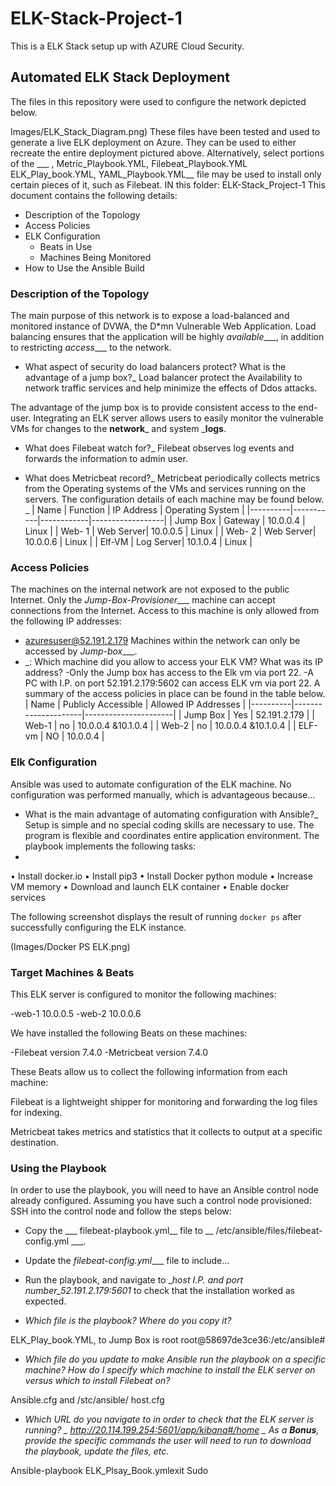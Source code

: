 # ELK-Stack-Project-1
This is a ELK Stack setup up with AZURE Cloud Security.
## Automated ELK Stack Deployment

The files in this repository were used to configure the network depicted below.

Images/ELK_Stack_Diagram.png)
These files have been tested and used to generate a live ELK deployment on Azure. They can be used to either recreate the entire deployment pictured above. Alternatively, select portions of the ___
, Metric_Playbook.YML, Filebeat_Playbook.YML ELK_Play_book.YML, YAML_Playbook.YML__ file may be used to install only certain pieces of it, such as Filebeat.
  IN this folder: ELK-Stack_Project-1
This document contains the following details:
- Description of the Topology
- Access Policies
- ELK Configuration
  - Beats in Use
  - Machines Being Monitored
- How to Use the Ansible Build

### Description of the Topology

The main purpose of this network is to expose a load-balanced and monitored instance of DVWA, the D*mn Vulnerable Web Application.
Load balancing ensures that the application will be highly _available____, in addition to restricting _access____ to the network.

- What aspect of security do load balancers protect? What is the advantage of a jump box?_ 
Load balancer protect the Availability to network traffic services and help minimize the effects of Ddos attacks.

The advantage of the jump box is to provide consistent access to the end-user.
Integrating an ELK server allows users to easily monitor the vulnerable VMs for changes to the __network___ and system ___logs__.

- What does Filebeat watch for?_
Filebeat observes log events and forwards the information to admin user. 

- What does Metricbeat record?_
Metricbeat periodically collects metrics from the Operating systems of the VMs and services running on the servers.
The configuration details of each machine may be found below.
_
| Name     | Function  | IP Address | Operating System |
|----------|-----------|------------|------------------|
| Jump Box | Gateway   | 10.0.0.4   | Linux            |
| Web- 1   | Web Server| 10.0.0.5   | Linux            |
| Web- 2   | Web Server| 10.0.0.6   | Linux            |
| Elf-VM   | Log Server| 10.1.0.4   | Linux            |



### Access Policies

The machines on the internal network are not exposed to the public Internet. 
Only the _Jump-Box-Provisioner____ machine can accept connections from the Internet. Access to this machine is only allowed from the following IP addresses:
- azuresuser@52.191.2.179
Machines within the network can only be accessed by _Jump-box____.
- _: Which machine did you allow to access your ELK VM? What was its IP address?
-Only the Jump box has access to the Elk vm via port 22.
-A PC with I.P. on port 52.191.2.179:5602 can access ELK vm via port 22.
A summary of the access policies in place can be found in the table below.
| Name     | Publicly Accessible | Allowed IP Addresses |
|----------|---------------------|----------------------|
| Jump Box | Yes                 |   52.191.2.179       |
| Web-1    | no                  |   10.0.0.4 &10.1.0.4 |
| Web-2    | no                  |   10.0.0.4 &10.1.0.4 |
| ELF-vm   | NO                  |   10.0.0.4           |

### Elk Configuration

Ansible was used to automate configuration of the ELK machine. No configuration was performed manually, which is advantageous because...

- What is the main advantage of automating configuration with Ansible?_
Setup is simple and no special coding skills are necessary to use. The program is flexible and coordinates entire application environment.
The playbook implements the following tasks:
- 
•	Install docker.io
•	Install pip3
•	Install Docker python module
•	Increase VM memory
•	Download and launch ELK container
•	Enable docker services

The following screenshot displays the result of running `docker ps` after successfully configuring the ELK instance.
 
(Images/Docker PS ELK.png)

### Target Machines & Beats

This ELK server is configured to monitor the following machines:

-web-1 10.0.0.5
-web-2 10.0.0.6

We have installed the following Beats on these machines:

-Filebeat version 7.4.0
-Metricbeat version 7.4.0

These Beats allow us to collect the following information from each machine:

Filebeat is a lightweight shipper for monitoring and forwarding the log files for indexing.

Metricbeat takes metrics and statistics that it collects to output at a specific destination.

### Using the Playbook

In order to use the playbook, you will need to have an Ansible control node already configured. Assuming you have such a control node provisioned: 
SSH into the control node and follow the steps below:
- Copy the ___ filebeat-playbook.yml__ file to __ /etc/ansible/files/filebeat-config.yml ___.
- Update the _filebeat-config.yml____ file to include...
- Run the playbook, and navigate to __host I.P. and port number_52.191.2.179:5601_ to check that the installation worked as expected.

- _Which file is the playbook? Where do you copy it?_

ELK_Play_book.YML, to Jump Box is root root@58697de3ce36:/etc/ansible#

- _Which file do you update to make Ansible run the playbook on a specific machine? How do I specify which machine to install the ELK server on versus which to install Filebeat on?_

Ansible.cfg and /stc/ansible/ host.cfg

- _Which URL do you navigate to in order to check that the ELK server is running?
_ 
http://20.114.199.254:5601/app/kibana#/home
_
As a **Bonus**, provide the specific commands the user will need to run to download the playbook, update the files, etc._

Ansible-playbook ELK_Plsay_Book.ymlexit
Sudo 

